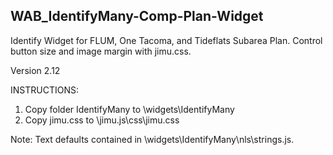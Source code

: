 ## WAB_IdentifyMany-Comp-Plan-Widget
Identify Widget for FLUM, One Tacoma, and Tideflats Subarea Plan. Control button size and image margin with jimu.css. 

Version 2.12

INSTRUCTIONS:
1. Copy folder IdentifyMany to \widgets\IdentifyMany
2. Copy jimu.css to \jimu.js\css\jimu.css

Note: Text defaults contained in \widgets\IdentifyMany\nls\strings.js.
